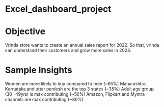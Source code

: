 # Excel_dashboard_project
# Objective 
Vrinda store wants to create an annual sales report for 2022. So that, vrinda can understand their customers and grow more sales in 2023.

# Sample Insights 
Women are more likely to buy compared to men (~65%)
Maharashtra, Karnataka and uttar pardesh are the top 3 states (~35%)
Adult age group (30 -49yrs) is max contributing (~50%)
Amazon, Flipkart and Myntra channels are max contributing (~80%)
